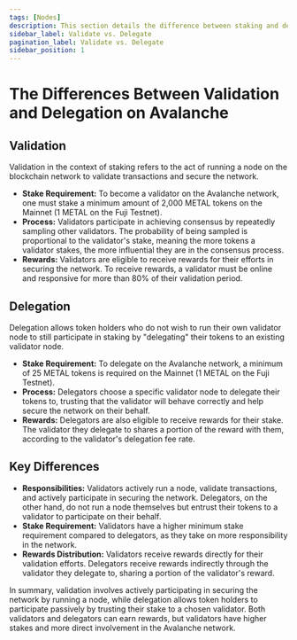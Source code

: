 ```yaml
---
tags: [Nodes]
description: This section details the difference between staking and delegating on Avalanche.
sidebar_label: Validate vs. Delegate
pagination_label: Validate vs. Delegate
sidebar_position: 1
---
```


# The Differences Between Validation and Delegation on Avalanche

## Validation

Validation in the context of staking refers to the act of running a node on the 
blockchain network to validate transactions and secure the network.

- **Stake Requirement:** To become a validator on the Avalanche network,
one must stake a minimum amount of 2,000 METAL tokens on the Mainnet (1 METAL on the Fuji Testnet).
- **Process:** Validators participate in achieving consensus by repeatedly sampling other validators.
The probability of being sampled is proportional to the validator's stake, meaning the more tokens a
validator stakes, the more influential they are in the consensus process.
- **Rewards:** Validators are eligible to receive rewards for their efforts in securing the network.
To receive rewards, a validator must be online and responsive for more than 80% of their validation
period.

## Delegation

Delegation allows token holders who do not wish to run their own validator node to still participate
in staking by "delegating" their tokens to an existing validator node.

- **Stake Requirement:** To delegate on the Avalanche network, a minimum of 25 METAL tokens is
required on the Mainnet (1 METAL on the Fuji Testnet).
- **Process:** Delegators choose a specific validator node to delegate their tokens to, trusting 
that the validator will behave correctly and help secure the network on their behalf.
- **Rewards:** Delegators are also eligible to receive rewards for their stake. The validator they 
delegate to shares a portion of the reward with them, according to the validator's delegation fee rate.

## Key Differences

- **Responsibilities:** Validators actively run a node, validate transactions, and actively 
participate in securing the network. Delegators, on the other hand, do not run a node themselves 
but entrust their tokens to a validator to participate on their behalf.
- **Stake Requirement:** Validators have a higher minimum stake requirement compared to delegators, 
as they take on more responsibility in the network.
- **Rewards Distribution:** Validators receive rewards directly for their validation efforts. 
Delegators receive rewards indirectly through the validator they delegate to, sharing a portion of 
the validator's reward.

In summary, validation involves actively participating in securing the network by running a node, 
while delegation allows token holders to participate passively by trusting their stake to a chosen 
validator. Both validators and delegators can earn rewards, but validators have higher stakes and 
more direct involvement in the Avalanche network.
